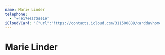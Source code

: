 ```yaml
---
name: Marie Linder
telephone:
  - "+4917642758919"
iCloudVCard: '{"url":"https://contacts.icloud.com/311500889/carddavhome/card/916193A8-9170-408E-B970-D9090885379A.vcf","etag":"\"m5pphycy\"","data":"BEGIN:VCARD\r\nVERSION:3.0\r\nFN:\r\nN:Linder;Marie;;;\r\nUID:7FEC8E88-BC57-4C70-9838-CC95A926F631\r\nPRODID:-//Apple Inc.//iOS 18.2//EN\r\nREV:2025-04-03T22:03:09Z\r\nORG:;\r\nTEL:+4917642758919\r\nEND:VCARD"}'
---
```

# Marie Linder
